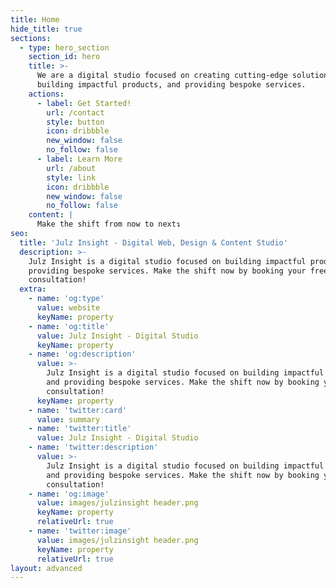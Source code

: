```yaml
---
title: Home
hide_title: true
sections:
  - type: hero_section
    section_id: hero
    title: >-
      We are a digital studio focused on creating cutting-edge solutions,
      building impactful products, and providing bespoke services.
    actions:
      - label: Get Started!
        url: /contact
        style: button
        icon: dribbble
        new_window: false
        no_follow: false
      - label: Learn More
        url: /about
        style: link
        icon: dribbble
        new_window: false
        no_follow: false
    content: |
      Make the shift from now to next↴
seo:
  title: 'Julz Insight - Digital Web, Design & Content Studio'
  description: >-
    Julz Insight is a digital studio focused on building impactful products and
    providing bespoke services. Make the shift now by booking your free
    consultation!
  extra:
    - name: 'og:type'
      value: website
      keyName: property
    - name: 'og:title'
      value: Julz Insight - Digital Studio
      keyName: property
    - name: 'og:description'
      value: >-
        Julz Insight is a digital studio focused on building impactful products
        and providing bespoke services. Make the shift now by booking your free
        consultation!
      keyName: property
    - name: 'twitter:card'
      value: summary
    - name: 'twitter:title'
      value: Julz Insight - Digital Studio
    - name: 'twitter:description'
      value: >-
        Julz Insight is a digital studio focused on building impactful products
        and providing bespoke services. Make the shift now by booking your free
        consultation!
    - name: 'og:image'
      value: images/julzinsight header.png
      keyName: property
      relativeUrl: true
    - name: 'twitter:image'
      value: images/julzinsight header.png
      keyName: property
      relativeUrl: true
layout: advanced
---
```

